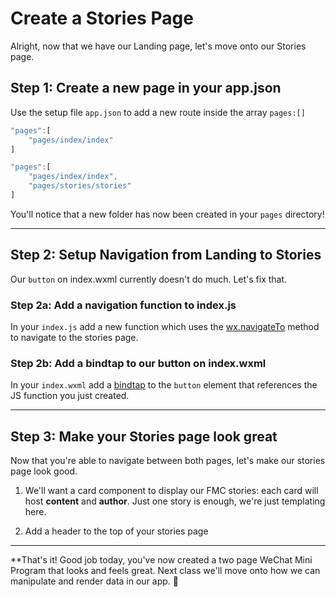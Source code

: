 # Create a Stories Page

Alright, now that we have our Landing page, let's move onto our Stories page.

## Step 1: Create a new page in your app.json

Use the setup file `app.json` to add a new route inside the array `pages:[]`

```js
"pages":[
    "pages/index/index"
]
```

```js
"pages":[
    "pages/index/index",
    "pages/stories/stories"
]
```

You'll notice that a new folder has now been created in your `pages` directory!

---

## Step 2: Setup Navigation from Landing to Stories

Our `button` on index.wxml currently doesn't do much. Let's fix that. 

### Step 2a: Add a navigation function to index.js

In your `index.js` add a new function which uses the [wx.navigateTo](https://developers.weixin.qq.com/miniprogram/en/dev/api/route/wx.navigateTo.html) method to navigate to the stories page.

### Step 2b: Add a bindtap to our button on index.wxml

In your `index.wxml` add a [bindtap](https://developers.weixin.qq.com/miniprogram/en/dev/framework/view/wxml/event.html) to the `button` element that references the JS function you just created.

---

## Step 3: Make your Stories page look great

Now that you're able to navigate between both pages, let's make our stories page look good.

1. We'll want a card component to display our FMC stories: each card will host **content** and **author**. Just one story is enough, we're just templating here.

2. Add a header to the top of your stories page

---

**That's it! Good job today, you've now created a two page WeChat Mini Program that looks and feels great. Next class we'll move onto how we can manipulate and render data in our app. 🚀
